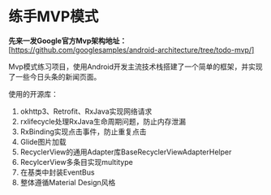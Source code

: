# 练手MVP模式

**先来一发Google官方Mvp架构地址：**
[https://github.com/googlesamples/android-architecture/tree/todo-mvp/]

Mvp模式练习项目，使用Android开发主流技术栈搭建了一个简单的框架，并实现了一些今日头条的新闻页面。  

使用的开源库：
1. okhttp3、Retrofit、RxJava实现网络请求
2. rxlifecycle处理RxJava生命周期问题，防止内存泄漏
3. RxBinding实现点击事件，防止重复点击
4. Glide图片加载
5. RecyclerView的通用Adapter库BaseRecyclerViewAdapterHelper
6. RecylcerView多条目实现multitype
7. 在基类中封装EventBus
8. 整体遵循Material Design风格
